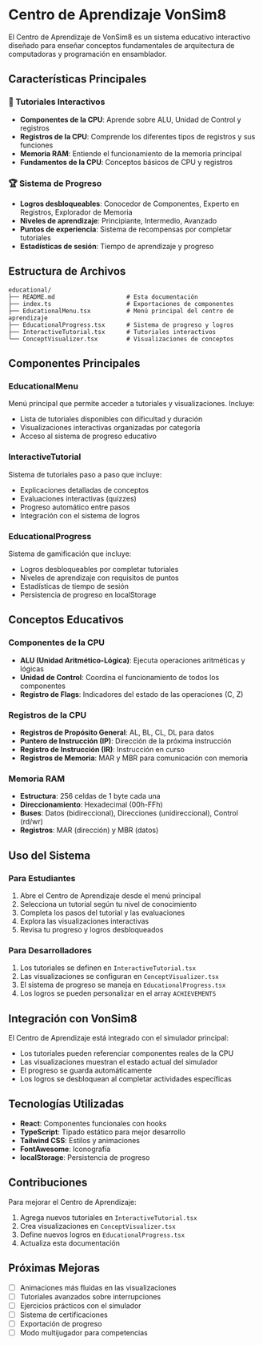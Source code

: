 # Centro de Aprendizaje VonSim8

El Centro de Aprendizaje de VonSim8 es un sistema educativo interactivo diseñado para enseñar conceptos fundamentales de arquitectura de computadoras y programación en ensamblador.

## Características Principales

### 🎯 Tutoriales Interactivos
- **Componentes de la CPU**: Aprende sobre ALU, Unidad de Control y registros
- **Registros de la CPU**: Comprende los diferentes tipos de registros y sus funciones
- **Memoria RAM**: Entiende el funcionamiento de la memoria principal
- **Fundamentos de la CPU**: Conceptos básicos de CPU y registros

### 🏆 Sistema de Progreso
- **Logros desbloqueables**: Conocedor de Componentes, Experto en Registros, Explorador de Memoria
- **Niveles de aprendizaje**: Principiante, Intermedio, Avanzado
- **Puntos de experiencia**: Sistema de recompensas por completar tutoriales
- **Estadísticas de sesión**: Tiempo de aprendizaje y progreso

## Estructura de Archivos

```
educational/
├── README.md                    # Esta documentación
├── index.ts                     # Exportaciones de componentes
├── EducationalMenu.tsx          # Menú principal del centro de aprendizaje
├── EducationalProgress.tsx      # Sistema de progreso y logros
├── InteractiveTutorial.tsx      # Tutoriales interactivos
└── ConceptVisualizer.tsx        # Visualizaciones de conceptos
```

## Componentes Principales

### EducationalMenu
Menú principal que permite acceder a tutoriales y visualizaciones. Incluye:
- Lista de tutoriales disponibles con dificultad y duración
- Visualizaciones interactivas organizadas por categoría
- Acceso al sistema de progreso educativo

### InteractiveTutorial
Sistema de tutoriales paso a paso que incluye:
- Explicaciones detalladas de conceptos
- Evaluaciones interactivas (quizzes)
- Progreso automático entre pasos
- Integración con el sistema de logros



### EducationalProgress
Sistema de gamificación que incluye:
- Logros desbloqueables por completar tutoriales
- Niveles de aprendizaje con requisitos de puntos
- Estadísticas de tiempo de sesión
- Persistencia de progreso en localStorage

## Conceptos Educativos

### Componentes de la CPU
- **ALU (Unidad Aritmético-Lógica)**: Ejecuta operaciones aritméticas y lógicas
- **Unidad de Control**: Coordina el funcionamiento de todos los componentes
- **Registro de Flags**: Indicadores del estado de las operaciones (C, Z)

### Registros de la CPU
- **Registros de Propósito General**: AL, BL, CL, DL para datos
- **Puntero de Instrucción (IP)**: Dirección de la próxima instrucción
- **Registro de Instrucción (IR)**: Instrucción en curso
- **Registros de Memoria**: MAR y MBR para comunicación con memoria

### Memoria RAM
- **Estructura**: 256 celdas de 1 byte cada una
- **Direccionamiento**: Hexadecimal (00h-FFh)
- **Buses**: Datos (bidireccional), Direcciones (unidireccional), Control (rd/wr)
- **Registros**: MAR (dirección) y MBR (datos)

## Uso del Sistema

### Para Estudiantes
1. Abre el Centro de Aprendizaje desde el menú principal
2. Selecciona un tutorial según tu nivel de conocimiento
3. Completa los pasos del tutorial y las evaluaciones
4. Explora las visualizaciones interactivas
5. Revisa tu progreso y logros desbloqueados

### Para Desarrolladores
1. Los tutoriales se definen en `InteractiveTutorial.tsx`
2. Las visualizaciones se configuran en `ConceptVisualizer.tsx`
3. El sistema de progreso se maneja en `EducationalProgress.tsx`
4. Los logros se pueden personalizar en el array `ACHIEVEMENTS`

## Integración con VonSim8

El Centro de Aprendizaje está integrado con el simulador principal:
- Los tutoriales pueden referenciar componentes reales de la CPU
- Las visualizaciones muestran el estado actual del simulador
- El progreso se guarda automáticamente
- Los logros se desbloquean al completar actividades específicas

## Tecnologías Utilizadas

- **React**: Componentes funcionales con hooks
- **TypeScript**: Tipado estático para mejor desarrollo
- **Tailwind CSS**: Estilos y animaciones
- **FontAwesome**: Iconografía
- **localStorage**: Persistencia de progreso

## Contribuciones

Para mejorar el Centro de Aprendizaje:
1. Agrega nuevos tutoriales en `InteractiveTutorial.tsx`
2. Crea visualizaciones en `ConceptVisualizer.tsx`
3. Define nuevos logros en `EducationalProgress.tsx`
4. Actualiza esta documentación

## Próximas Mejoras

- [ ] Animaciones más fluidas en las visualizaciones
- [ ] Tutoriales avanzados sobre interrupciones
- [ ] Ejercicios prácticos con el simulador
- [ ] Sistema de certificaciones
- [ ] Exportación de progreso
- [ ] Modo multijugador para competencias

